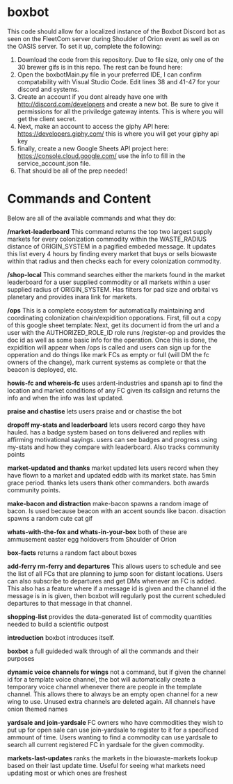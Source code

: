 # boxbot

This code should allow for a localized instance of the Boxbot Discord bot as seen on the FleetCom server during Shoulder of Orion event as well as on the OASIS server. To set it up, complete the following:

1) Download the code from this repository.  Due to file size, only one of the 30 brewer gifs is in this repo. The rest can be found here:
2) Open the boxbotMain.py file in your preferred IDE, I can confirm compatability with Visual Studio Code. Edit lines 38 and 41-47 for your discord and systems.
3) Create an account if you dont already have one with http://discord.com/developers and create a new bot. Be sure to give it permissions for all the priviledge gateway intents. This is where you will get the client secret.
4) Next, make an account to access the giphy API here: https://developers.giphy.com/     this is where you will get your giphy api key
5) finally, create a new Google Sheets API project here: https://console.cloud.google.com/    use the info to fill in the service_account.json file.
6) That should be all of the prep needed!


# Commands and Content

Below are all of the available commands and what they do:

**/market-leaderboard** This command returns the top two largest supply markets for every colonization commodity within the WASTE_RADIUS distance of ORIGIN_SYSTEM in a pagified embeded message. It updates this list every 4 hours by finding every market that buys or sells biowaste within that radius and then checks each for every colonization commodity. 

**/shop-local** This command searches either the markets found in the market leaderboard for a user supplied commodity or all markets within a user supplied radius of ORIGIN_SYSTEM. Has filters for pad size and orbital vs planetary and provides inara link for markets. 

**/ops**  This is a complete ecosystem for automatically maintaining and coordinating colonization chain/expidition opporations. First, fill out a copy of this google sheet template:     Next, get its document id from the url and a user with the AUTHORIZED_ROLE_ID role runs /register-op and provides the doc id as well as some basic info for the operation. Once this is done, the expidition will appear when /ops is called and users can sign up for the opperation and do things like mark FCs as empty or full (will DM the fc owners of the change), mark current systems as complete or that the beacon is deployed, etc. 

**howis-fc and whereis-fc** uses ardent-industries and spansh api to find the location and market conditions of any FC given its callsign and returns the info and when the info was last updated. 

**praise and chastise** lets users praise and or chastise the bot

**dropoff my-stats and leaderboard** lets users record cargo they have hauled. has a badge system based on tons delivered and replies with affirming motivational sayings. users can see badges and progress using my-stats and how they compare with leaderboard. Also tracks community points

**market-updated and thanks** market updated lets users record when they have flown to a market and updated eddb with its market state. has 5min grace period. thanks lets users thank other commanders. both awards community points. 

**make-bacon and distraction** make-bacon spawns a random image of bacon. Is used because beacon with an accent sounds like bacon. disaction spawns a random cute cat gif

**whats-with-the-fox and whats-in-your-box** both of these are ammusement easter egg holdovers from Shoulder of Orion

**box-facts** returns a random fact about boxes

**add-ferry rm-ferry and departures**  This allows users to schedule and see the list of all FCs that are planning to jump soon for distant locations. Users can also subscribe to departures and get DMs whenever an FC is added.  This also has a feature where if a message id is given and the channel id the message is in is given, then boxbot will regularly post the current scheduled departures to that message in that channel. 

**shopping-list**  provides the data-generated list of commodity quantities needed to build a scientific outpost

**introduction**  boxbot introduces itself.

**boxbot**   a full guideded walk through of all the commands and their purposes

**dynamic voice channels for wings**  not a command, but if given the channel id for a template voice channel, the bot will automatically create a temporary voice channel whenever there are people in the template channel. This allows there to always be an empty open channel for a new wing to use. Unused extra channels are deleted again. All channels have onion themed names

**yardsale and join-yardsale**   FC owners who have commodities they wish to put up for open sale can use join-yardsale to register to it for a specificed ammount of time.  Users wanting to find a commodity can use yardsale to search all current registered FC in yardsale for the given commodity. 

**markets-last-updates**  ranks the markets in the biowaste-markets lookup based on their last update time. Useful for seeing what markets need updating most or which ones are freshest


 

